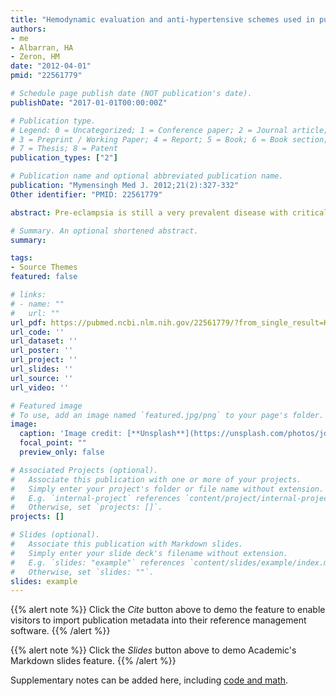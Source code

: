 ```yaml
---
title: "Hemodynamic evaluation and anti-hypertensive schemes used in puerperal women following pre-eclampsia."
authors:
- me
- Albarran, HA
- Zeron, HM
date: "2012-04-01"
pmid: "22561779"

# Schedule page publish date (NOT publication's date).
publishDate: "2017-01-01T00:00:00Z"

# Publication type.
# Legend: 0 = Uncategorized; 1 = Conference paper; 2 = Journal article;
# 3 = Preprint / Working Paper; 4 = Report; 5 = Book; 6 = Book section;
# 7 = Thesis; 8 = Patent
publication_types: ["2"]

# Publication name and optional abbreviated publication name.
publication: "Mymensingh Med J. 2012;21(2):327‐332"
Other identifier: "PMID: 22561779"

abstract: Pre-eclampsia is still a very prevalent disease with critical hemodynamic changes. This study was evaluated the major anti-hypertensive schemes used at the Materno Perinatal Hospital "Monica Pretelini" (HMPMP) hospitalized at the Obstetric Intensive Care Unit (OICU) for at least seven days. In other group of patients we compared hemodynamic monitoring with Swan-Ganz catheter versus transthoracic electrical bioimpedance (TEB) and gasometric formulas. Statistical analysis was done using the Statistical Package for Social Science (SPSS) software, version 17. Amlodipine + temisartan + prazocin was the preferred anti-hypertensive drug combination used in our intensive care unit. Sodium nitroprusside is required in 25% of patients until reaching control. There was no statistically significant difference in cardiac output calculated with gasometric formulas compared to thermodilution with Swan-Ganz catheter. Calcium antagonists + angiotensin II receptor blocker (ARB) + α-blockers offer the best option to control hypertension in puerperal women that followed pre-eclampsia, but oral and IV drugs to control hypertension is required in 20% of cases, in a Mexican Intensive Care Unit specialized in obstetrical patients. Hemodynamic monitoring with gasometric formulas is still usefull in this set of patients, without discarding TEB with a correction factor due to the accumulated extravascular water in these patients.

# Summary. An optional shortened abstract.
summary:

tags:
- Source Themes
featured: false

# links:
# - name: ""
#   url: ""
url_pdf: https://pubmed.ncbi.nlm.nih.gov/22561779/?from_single_result=Hemodynamic+evaluation+and+anti-hypertensive+schemes+used+in+puerperal+women+following+pre-eclampsia.&expanded_search_query=Hemodynamic+evaluation+and+anti-hypertensive+schemes+used+in+puerperal+women+following+pre-eclampsia.
url_code: ''
url_dataset: ''
url_poster: ''
url_project: ''
url_slides: ''
url_source: ''
url_video: ''

# Featured image
# To use, add an image named `featured.jpg/png` to your page's folder. 
image:
  caption: 'Image credit: [**Unsplash**](https://unsplash.com/photos/jdD8gXaTZsc)'
  focal_point: ""
  preview_only: false

# Associated Projects (optional).
#   Associate this publication with one or more of your projects.
#   Simply enter your project's folder or file name without extension.
#   E.g. `internal-project` references `content/project/internal-project/index.md`.
#   Otherwise, set `projects: []`.
projects: []

# Slides (optional).
#   Associate this publication with Markdown slides.
#   Simply enter your slide deck's filename without extension.
#   E.g. `slides: "example"` references `content/slides/example/index.md`.
#   Otherwise, set `slides: ""`.
slides: example
---
```


{{% alert note %}}
Click the *Cite* button above to demo the feature to enable visitors to import publication metadata into their reference management software.
{{% /alert %}}

{{% alert note %}}
Click the *Slides* button above to demo Academic's Markdown slides feature.
{{% /alert %}}

Supplementary notes can be added here, including [code and math](https://sourcethemes.com/academic/docs/writing-markdown-latex/).
